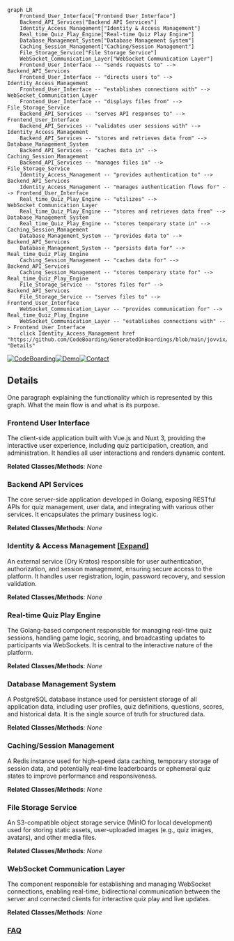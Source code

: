 ```mermaid
graph LR
    Frontend_User_Interface["Frontend User Interface"]
    Backend_API_Services["Backend API Services"]
    Identity_Access_Management["Identity & Access Management"]
    Real_time_Quiz_Play_Engine["Real-time Quiz Play Engine"]
    Database_Management_System["Database Management System"]
    Caching_Session_Management["Caching/Session Management"]
    File_Storage_Service["File Storage Service"]
    WebSocket_Communication_Layer["WebSocket Communication Layer"]
    Frontend_User_Interface -- "sends requests to" --> Backend_API_Services
    Frontend_User_Interface -- "directs users to" --> Identity_Access_Management
    Frontend_User_Interface -- "establishes connections with" --> WebSocket_Communication_Layer
    Frontend_User_Interface -- "displays files from" --> File_Storage_Service
    Backend_API_Services -- "serves API responses to" --> Frontend_User_Interface
    Backend_API_Services -- "validates user sessions with" --> Identity_Access_Management
    Backend_API_Services -- "stores and retrieves data from" --> Database_Management_System
    Backend_API_Services -- "caches data in" --> Caching_Session_Management
    Backend_API_Services -- "manages files in" --> File_Storage_Service
    Identity_Access_Management -- "provides authentication to" --> Backend_API_Services
    Identity_Access_Management -- "manages authentication flows for" --> Frontend_User_Interface
    Real_time_Quiz_Play_Engine -- "utilizes" --> WebSocket_Communication_Layer
    Real_time_Quiz_Play_Engine -- "stores and retrieves data from" --> Database_Management_System
    Real_time_Quiz_Play_Engine -- "stores temporary state in" --> Caching_Session_Management
    Database_Management_System -- "provides data to" --> Backend_API_Services
    Database_Management_System -- "persists data for" --> Real_time_Quiz_Play_Engine
    Caching_Session_Management -- "caches data for" --> Backend_API_Services
    Caching_Session_Management -- "stores temporary state for" --> Real_time_Quiz_Play_Engine
    File_Storage_Service -- "stores files for" --> Backend_API_Services
    File_Storage_Service -- "serves files to" --> Frontend_User_Interface
    WebSocket_Communication_Layer -- "provides communication for" --> Real_time_Quiz_Play_Engine
    WebSocket_Communication_Layer -- "establishes connections with" --> Frontend_User_Interface
    click Identity_Access_Management href "https://github.com/CodeBoarding/GeneratedOnBoardings/blob/main/jovvix/Identity_Access_Management.md" "Details"
```

[![CodeBoarding](https://img.shields.io/badge/Generated%20by-CodeBoarding-9cf?style=flat-square)](https://github.com/CodeBoarding/GeneratedOnBoardings)[![Demo](https://img.shields.io/badge/Try%20our-Demo-blue?style=flat-square)](https://www.codeboarding.org/demo)[![Contact](https://img.shields.io/badge/Contact%20us%20-%20contact@codeboarding.org-lightgrey?style=flat-square)](mailto:contact@codeboarding.org)

## Details

One paragraph explaining the functionality which is represented by this graph. What the main flow is and what is its purpose.

### Frontend User Interface
The client-side application built with Vue.js and Nuxt 3, providing the interactive user experience, including quiz participation, creation, and administration. It handles all user interactions and renders dynamic content.


**Related Classes/Methods**: _None_

### Backend API Services
The core server-side application developed in Golang, exposing RESTful APIs for quiz management, user data, and integrating with various other services. It encapsulates the primary business logic.


**Related Classes/Methods**: _None_

### Identity & Access Management [[Expand]](./Identity_Access_Management.md)
An external service (Ory Kratos) responsible for user authentication, authorization, and session management, ensuring secure access to the platform. It handles user registration, login, password recovery, and session validation.


**Related Classes/Methods**: _None_

### Real-time Quiz Play Engine
The Golang-based component responsible for managing real-time quiz sessions, handling game logic, scoring, and broadcasting updates to participants via WebSockets. It is central to the interactive nature of the platform.


**Related Classes/Methods**: _None_

### Database Management System
A PostgreSQL database instance used for persistent storage of all application data, including user profiles, quiz definitions, questions, scores, and historical data. It is the single source of truth for structured data.


**Related Classes/Methods**: _None_

### Caching/Session Management
A Redis instance used for high-speed data caching, temporary storage of session data, and potentially real-time leaderboards or ephemeral quiz states to improve performance and responsiveness.


**Related Classes/Methods**: _None_

### File Storage Service
An S3-compatible object storage service (MinIO for local development) used for storing static assets, user-uploaded images (e.g., quiz images, avatars), and other media files.


**Related Classes/Methods**: _None_

### WebSocket Communication Layer
The component responsible for establishing and managing WebSocket connections, enabling real-time, bidirectional communication between the server and connected clients for interactive quiz play and live updates.


**Related Classes/Methods**: _None_



### [FAQ](https://github.com/CodeBoarding/GeneratedOnBoardings/tree/main?tab=readme-ov-file#faq)